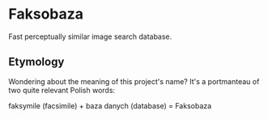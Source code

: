 # Faksobaza

Fast perceptually similar image search database.

## Etymology

Wondering about the meaning of this project's name? It's a portmanteau of two quite relevant Polish words:

faksymile (facsimile) + baza danych (database) = Faksobaza
